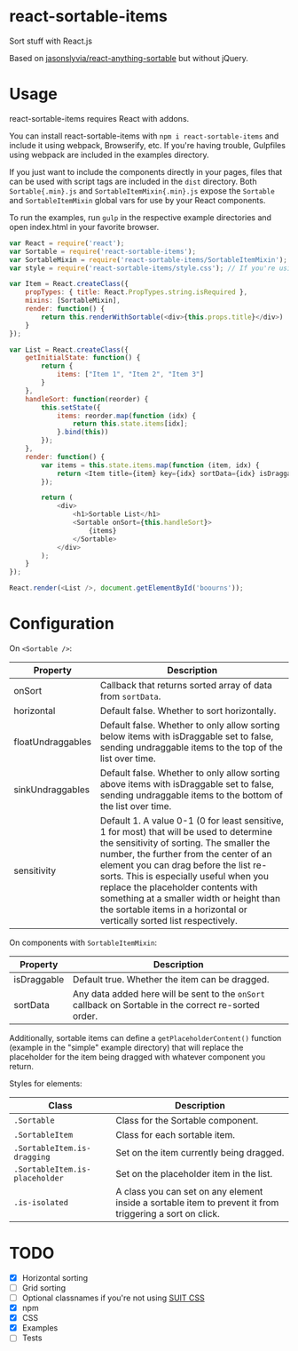 # react-sortable-items
Sort stuff with React.js

Based on [jasonslyvia/react-anything-sortable](https://github.com/jasonslyvia/react-anything-sortable) but without jQuery.

# Usage
react-sortable-items requires React with addons.

You can install react-sortable-items with `npm i react-sortable-items` and include it using webpack, Browserify, etc. If you're having trouble, Gulpfiles using webpack are included in the examples directory.

If you just want to include the components directly in your pages, files that can be used with script tags are included in the `dist` directory. Both `Sortable{.min}.js` and `SortableItemMixin{.min}.js` expose the `Sortable` and `SortableItemMixin` global vars for use by your React components.

To run the examples, run `gulp` in the respective example directories and open index.html in your favorite browser.

```javascript
var React = require('react');
var Sortable = require('react-sortable-items');
var SortableMixin = require('react-sortable-items/SortableItemMixin');
var style = require('react-sortable-items/style.css'); // If you're using webpack or Browserify

var Item = React.createClass({
	propTypes: { title: React.PropTypes.string.isRequired },
	mixins: [SortableMixin],
	render: function() {
		return this.renderWithSortable(<div>{this.props.title}</div>)
	}
});

var List = React.createClass({
	getInitialState: function() {
		return {
			items: ["Item 1", "Item 2", "Item 3"]
		}
	},
	handleSort: function(reorder) {
		this.setState({
			items: reorder.map(function (idx) {
				return this.state.items[idx];
			}.bind(this))
		});
	},
	render: function() {
		var items = this.state.items.map(function (item, idx) {
			return <Item title={item} key={idx} sortData={idx} isDraggable={true} />;
		});

		return (
			<div>
				<h1>Sortable List</h1>
				<Sortable onSort={this.handleSort}>
					{items}
				</Sortable>
			</div>
		);
	}
});

React.render(<List />, document.getElementById('boourns'));

```

# Configuration

On `<Sortable />`:

Property | Description
-----|-----
onSort | Callback that returns sorted array of data from `sortData`.
horizontal | Default false. Whether to sort horizontally.
floatUndraggables | Default false. Whether to only allow sorting below items with isDraggable set to false, sending undraggable items to the top of the list over time.
sinkUndraggables | Default false. Whether to only allow sorting above items with isDraggable set to false, sending undraggable items to the bottom of the list over time.
sensitivity | Default 1. A value 0-1 (0 for least sensitive, 1 for most) that will be used to determine the sensitivity of sorting. The smaller the number, the further from the center of an element you can drag before the list re-sorts. This is especially useful when you replace the placeholder contents with something at a smaller width or height than the sortable items in a horizontal or vertically sorted list respectively.


On components with `SortableItemMixin`:

Property | Description
-----|-----------
isDraggable | Default true. Whether the item can be dragged.
sortData | Any data added here will be sent to the `onSort` callback on Sortable in the correct re-sorted order.


Additionally, sortable items can define a `getPlaceholderContent()` function (example in the "simple" example directory) that will replace the placeholder for the item being dragged with whatever component you return.

Styles for elements:

Class | Description
------|------------
`.Sortable` | Class for the Sortable component.
`.SortableItem` | Class for each sortable item.
`.SortableItem.is-dragging` | Set on the item currently being dragged.
`.SortableItem.is-placeholder` | Set on the placeholder item in the list.
`.is-isolated` | A class you can set on any element inside a sortable item to prevent it from triggering a sort on click.

# TODO
- [x] Horizontal sorting
- [ ] Grid sorting
- [ ] Optional classnames if you're not using [SUIT CSS](http://suitcss.github.io/)
- [x] npm
- [x] CSS
- [x] Examples
- [ ] Tests
